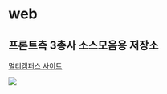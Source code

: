 # web
## 프론트측 3총사 소스모음용 저장소
<a href="https://event.multicampus.com/multicampusmain"> 멀티캠퍼스 사이트</a>
<br>

<img src="https://event.multicampus.com/backend/images/promotion/PR010151/pc/visual-03.png">
